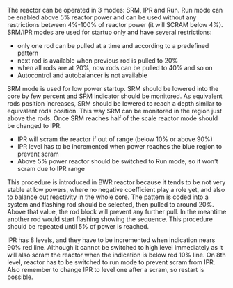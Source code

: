 The reactor can be operated in 3 modes: SRM, IPR and Run. Run mode can be enabled above 5% reactor power and can be used without any restrictions between 4%-100% of reactor power (it will SCRAM below 4%). SRM/IPR modes are used for startup only and have several restrictions:

- only one rod can be pulled at a time and according to a predefined pattern
- next rod is available when previous rod is pulled to 20%
- when all rods are at 20%, now rods can be pulled to 40% and so on
- Autocontrol and autobalancer is not available

SRM mode is used for low power startup. SRM should be lowered into the core by few percent and SRM indicator should be monitored. As equivalent rods position increases, SRM should be lowered to reach a depth similar to equivalent rods position. This way SRM can be monitored in the region just above the rods. Once SRM reaches half of the scale reactor mode should be changed to IPR. 

- IPR will scram the reactor if out of range (below 10% or above 90%)
- IPR level has to be incremented when power reaches the blue region to prevent scram
- Above 5% power reactor should be switched to Run mode, so it won't scram due to IPR range

This procedure is introduced in BWR reactor because it tends to be not very stable at low powers, where no negative coefficient play a role yet, and also to balance out reactivity in the whole core. The pattern is coded into a system and flashing rod should be selected, then pulled to around 20%. Above that value, the rod block will prevent any further pull. In the meantime another rod would start flashing showing the sequence. This procedure should be repeated until 5% of power is reached.

IPR has 8 levels, and they have to be incremented when indication nears 90% red line. Although it cannot be switched to high level immediately as it will also scram the reactor when the indication is below red 10% line. On 8th level, reactor has to be switched to run mode to prevent scram from IPR. Also remember to change IPR to level one after a scram, so restart is possible.